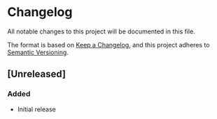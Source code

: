 # Changelog

All notable changes to this project will be documented in this file.

The format is based on [Keep a Changelog](https://keepachangelog.com/en/1.0.0/),
and this project adheres to [Semantic Versioning](https://semver.org/spec/v2.0.0.html).

## [Unreleased]

### Added

- Initial release

<!--
## [0.1.0] - 2024-01-01

### Added
- Initial release of Tagged Templates extension
- Syntax highlighting for JSON, HTML, SQL, CSS, GraphQL, YAML, TypeScript, Shell, XML, Java, Ruby, Python, PHP, Go, C#, Markdown, Gitignore, and Environment variable tagged templates
- Background tinting and border decorations for each template type
- Configurable tag mappings
- Enable/disable toggle

### Changed
- N/A

### Deprecated
- N/A

### Removed
- N/A

### Fixed
- N/A

### Security
- N/A
-->
